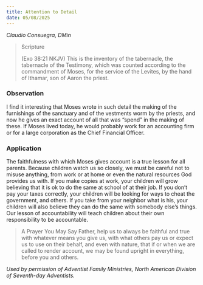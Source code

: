 ```yaml
---
title: Attention to Detail
date: 05/08/2025
---
```


_Claudio Consuegra, DMin_

> <p>Scripture</p>
> (Exo 38:21 NKJV) This is the inventory of the tabernacle, the tabernacle of the Testimony, which was counted according to the commandment of Moses, for the service of the Levites, by the hand of Ithamar, son of Aaron the priest.

### Observation

I find it interesting that Moses wrote in such detail the making of the furnishings of the sanctuary and of the vestments worm by the priests, and now he gives an exact account of all that was “spend” in the making of these. If Moses lived today, he would probably work for an accounting firm or for a large corporation as the Chief Financial Officer.

### Application

The faithfulness with which Moses gives account is a true lesson for all parents. Because children watch us so closely, we must be careful not to misuse anything, from work or at home or even the natural resources God provides us with. If you make copies at work, your children will grow believing that it is ok to do the same at school of at their job. If you don’t pay your taxes correctly, your children will be looking for ways to cheat the government, and others. If you take from your neighbor what is his, your children will also believe they can do the same with somebody else’s things. Our lesson of accountability will teach children about their own responsibility to be accountable.

> <callout>A Prayer You May Say</callout>
> Father, help us to always be faithful and true with whatever means you give us, with what others pay us or expect us to use on their behalf, and even with nature, that if or when we are called to render account, we may be found upright in everything, before you and others.

_Used by permission of Adventist Family Ministries, North American Division of Seventh-day Adventists._